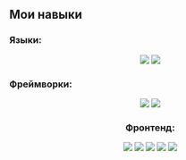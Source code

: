 
## Мои навыки

### Языки:
<div style="text-align:center;">
<!--<img src="https://img.shields.io/badge/PHP-%23777BB4.svg?style=flat-square&logo=php&logoColor=white"/>-->
<img src="https://img.shields.io/badge/JavaScript-%23F7DF1E.svg?style=flat-square&logo=JavaScript&logoColor=black"/>
<img src="https://img.shields.io/badge/Python-%233776AB.svg?style=flat-square&logo=python&logoColor=white"/>
<!--<img src="https://img.shields.io/badge/SQL-%2300F.svg?style=flat-square&logo=mysql&logoColor=white"/>-->
</div>

### Фреймворки:
<div style="text-align:center;">
<!--<img src="https://img.shields.io/badge/Laravel-%23FF2D20.svg?style=flat-square&logo=laravel&logoColor=white"/>-->
<img src="https://img.shields.io/badge/Django-092E20?style=flat-square&logo=django&logoColor=white" />
<img src="https://img.shields.io/badge/fastapi%20-%2313988a.svg?style=flat-square&logo=fastapi&logoColor=white" />
<div>

 ### Фронтенд:
<div style="text-align:center;">
<img src="https://img.shields.io/badge/HTML5-%23E44D26.svg?style=flat-square&logo=html5&logoColor=white"/> 
<img src="https://img.shields.io/badge/CSS3-%231572B6.svg?style=flat-square&logo=css3&logoColor=white"/>
<img src="https://img.shields.io/badge/Sass-%23CC6699.svg?style=flat-square&logo=sass&logoColor=white"/> 
<img src="https://img.shields.io/badge/Bootstrap-%23563D7C.svg?style=flat-square&logo=bootstrap&logoColor=white"/> 
<img src="https://img.shields.io/badge/Tailwind_CSS-%2338B2AC.svg?style=flat-square&logo=tailwind-css&logoColor=white"/> 
<!--<img src="https://shields.io/badge/react-black?logo=react&style=for-the-badge?style=flat-square"/>-->
<div>
